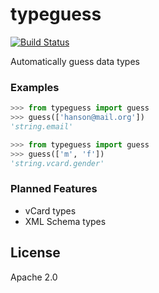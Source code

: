 typeguess
=========

[![Build Status](https://travis-ci.org/rylans/typeguess.svg?branch=master)](https://travis-ci.org/rylans/typeguess)

Automatically guess data types


### Examples

```python
>>> from typeguess import guess
>>> guess(['hanson@mail.org'])
'string.email'
```

```python
>>> from typeguess import guess
>>> guess(['m', 'f'])
'string.vcard.gender'
```

### Planned Features

* vCard types
* XML Schema types

## License

Apache 2.0
